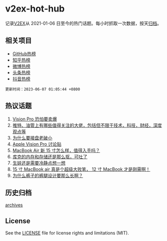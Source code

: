 # v2ex-hot-hub

 记录[V2EX](https://www.v2ex.com/)从 2021-01-06 日至今的热门话题。每小时抓取一次数据，按天[归档](archives)。
 
 ## 相关项目

- [GitHub热榜](https://github.com/snaildev/github-hot-hub)
- [知乎热榜](https://github.com/snaildev/zhihu-hot-hub)
- [微博热榜](https://github.com/snaildev/weibo-hot-hub)
- [头条热榜](https://github.com/snaildev/toutiao-hot-hub)
- [抖音热榜](https://github.com/snaildev/douyin-hot-hub)


 `更新时间：2023-06-07 01:05:44 +0800`

## 热议话题

1. [Vision Pro 恐怕要卖爆](https://www.v2ex.com/t/946106)
1. [推特、油管上有哪些值得关注的大佬，包括但不限于技术，科技，财经，深度观点等](https://www.v2ex.com/t/946156)
1. [为什么要接盘老破小](https://www.v2ex.com/t/946215)
1. [Apple Vision Pro 讨论贴](https://www.v2ex.com/t/946104)
1. [MacBook Air 新 15 寸怎么样，值得入手吗？](https://www.v2ex.com/t/946126)
1. [库克的内存和存储还是那么抠，可吐了](https://www.v2ex.com/t/946144)
1. [生娃还是需要冷静点想一想](https://www.v2ex.com/t/946334)
1. [15 寸 MacBook air 真是个超级大败笔， 12 寸 MacBook 才是刚需啊！](https://www.v2ex.com/t/946284)
1. [为什么裤子的裤腿设计要那么长啊？](https://www.v2ex.com/t/946197)

## 历史归档

[archives](archives)

## License

See the [LICENSE](LICENSE) file for license rights and limitations (MIT).
